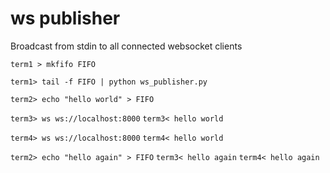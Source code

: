 # ws publisher

Broadcast from stdin to all connected websocket clients

`term1 > mkfifo FIFO`

`term1> tail -f FIFO | python ws_publisher.py`

`term2> echo "hello world" > FIFO`

`term3> ws ws://localhost:8000`
`term3< hello world`

`term4> ws ws://localhost:8000`
`term4< hello world`

`term2> echo "hello again" > FIFO`
`term3< hello again`
`term4< hello again`
